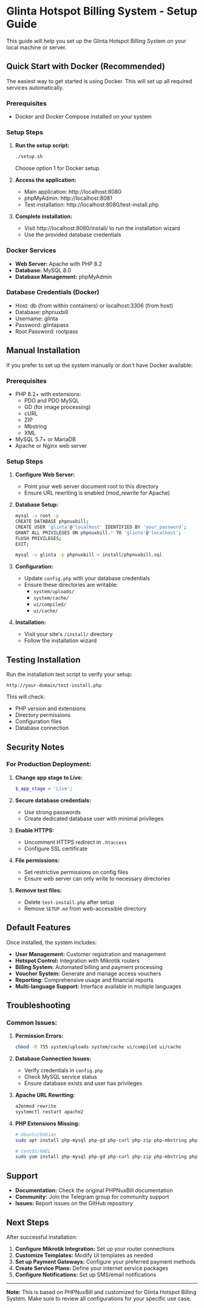 # Glinta Hotspot Billing System - Setup Guide

This guide will help you set up the Glinta Hotspot Billing System on your local machine or server.

## Quick Start with Docker (Recommended)

The easiest way to get started is using Docker. This will set up all required services automatically.

### Prerequisites
- Docker and Docker Compose installed on your system

### Setup Steps

1. **Run the setup script:**
   ```bash
   ./setup.sh
   ```
   Choose option 1 for Docker setup.

2. **Access the application:**
   - Main application: http://localhost:8080
   - phpMyAdmin: http://localhost:8081
   - Test installation: http://localhost:8080/test-install.php

3. **Complete installation:**
   - Visit http://localhost:8080/install/ to run the installation wizard
   - Use the provided database credentials

### Docker Services

- **Web Server:** Apache with PHP 8.2
- **Database:** MySQL 8.0
- **Database Management:** phpMyAdmin

### Database Credentials (Docker)
- Host: db (from within containers) or localhost:3306 (from host)
- Database: phpnuxbill
- Username: glinta
- Password: glintapass
- Root Password: rootpass

## Manual Installation

If you prefer to set up the system manually or don't have Docker available:

### Prerequisites

- PHP 8.2+ with extensions:
  - PDO and PDO MySQL
  - GD (for image processing)
  - cURL
  - ZIP
  - Mbstring
  - XML
- MySQL 5.7+ or MariaDB
- Apache or Nginx web server

### Setup Steps

1. **Configure Web Server:**
   - Point your web server document root to this directory
   - Ensure URL rewriting is enabled (mod_rewrite for Apache)

2. **Database Setup:**
   ```bash
   mysql -u root -p
   CREATE DATABASE phpnuxbill;
   CREATE USER 'glinta'@'localhost' IDENTIFIED BY 'your_password';
   GRANT ALL PRIVILEGES ON phpnuxbill.* TO 'glinta'@'localhost';
   FLUSH PRIVILEGES;
   EXIT;
   
   mysql -u glinta -p phpnuxbill < install/phpnuxbill.sql
   ```

3. **Configuration:**
   - Update `config.php` with your database credentials
   - Ensure these directories are writable:
     - `system/uploads/`
     - `system/cache/`
     - `ui/compiled/`
     - `ui/cache/`

4. **Installation:**
   - Visit your site's `/install/` directory
   - Follow the installation wizard

## Testing Installation

Run the installation test script to verify your setup:
```
http://your-domain/test-install.php
```

This will check:
- PHP version and extensions
- Directory permissions
- Configuration files
- Database connection

## Security Notes

### For Production Deployment:

1. **Change app stage to Live:**
   ```php
   $_app_stage = 'Live';
   ```

2. **Secure database credentials:**
   - Use strong passwords
   - Create dedicated database user with minimal privileges

3. **Enable HTTPS:**
   - Uncomment HTTPS redirect in `.htaccess`
   - Configure SSL certificate

4. **File permissions:**
   - Set restrictive permissions on config files
   - Ensure web server can only write to necessary directories

5. **Remove test files:**
   - Delete `test-install.php` after setup
   - Remove `SETUP.md` from web-accessible directory

## Default Features

Once installed, the system includes:

- **User Management:** Customer registration and management
- **Hotspot Control:** Integration with Mikrotik routers
- **Billing System:** Automated billing and payment processing
- **Voucher System:** Generate and manage access vouchers
- **Reporting:** Comprehensive usage and financial reports
- **Multi-language Support:** Interface available in multiple languages

## Troubleshooting

### Common Issues:

1. **Permission Errors:**
   ```bash
   chmod -R 755 system/uploads system/cache ui/compiled ui/cache
   ```

2. **Database Connection Issues:**
   - Verify credentials in `config.php`
   - Check MySQL service status
   - Ensure database exists and user has privileges

3. **Apache URL Rewriting:**
   ```apache
   a2enmod rewrite
   systemctl restart apache2
   ```

4. **PHP Extensions Missing:**
   ```bash
   # Ubuntu/Debian
   sudo apt install php-mysql php-gd php-curl php-zip php-mbstring php-xml
   
   # CentOS/RHEL
   sudo yum install php-mysql php-gd php-curl php-zip php-mbstring php-xml
   ```

## Support

- **Documentation:** Check the original PHPNuxBill documentation
- **Community:** Join the Telegram group for community support
- **Issues:** Report issues on the GitHub repository

## Next Steps

After successful installation:

1. **Configure Mikrotik Integration:** Set up your router connections
2. **Customize Templates:** Modify UI templates as needed
3. **Set up Payment Gateways:** Configure your preferred payment methods
4. **Create Service Plans:** Define your internet service packages
5. **Configure Notifications:** Set up SMS/email notifications

---

**Note:** This is based on PHPNuxBill and customized for Glinta Hotspot Billing System. Make sure to review all configurations for your specific use case.